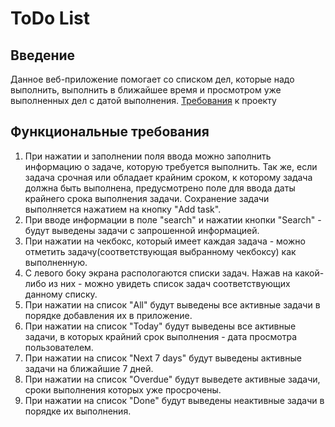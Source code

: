 # ToDo List
## Введение
Данное веб-приложение помогает со списком дел, которые надо выполнить, выполнить в ближайшее время и просмотром уже выполненных дел с датой выполнения.
[Требования](https://github.com/NikitaKozelko/ToDo-List/blob/master/Documents/%D0%A2%D1%80%D0%B5%D0%B1%D0%BE%D0%B2%D0%B0%D0%BD%D0%B8%D1%8F%20%D0%BA%20%D0%BF%D1%80%D0%BE%D0%B5%D0%BA%D1%82%D1%83.md) к проекту
## Функциональные требования
1. При нажатии и заполнении поля ввода можно заполнить информацию о задаче, которую требуется выполнить. Так же, если задача срочная или обладает крайним сроком, к которому задача должна быть выполнена, предусмотрено поле для ввода даты крайнего срока выполнения задачи. Сохранение задачи выполняется нажатием на кнопку "Add task". 
2. При вводе информации в поле "search" и нажатии кнопки "Search" - будут выведены задачи с запрошенной информацией.
3. При нажатии на чекбокс, который имеет каждая задача - можно отметить задачу(соответствующая выбранному чекбоксу) как выполненную.
4. С левого боку экрана распологаются списки задач. Нажав на какой-либо из них - можно увидеть список задач соответствующих данному списку. 
5. При нажатии на список "All" будут выведены все активные задачи в порядке добавления их в приложение. 
6. При нажатии на список "Today" будут выведены все активные задачи, в которых крайний срок выполнения - дата просмотра пользователем.
7. При нажатии на список "Next 7 days" будут выведены активные задачи на ближайшие 7 дней. 
8. При нажатии на список "Overdue" будут выведете активные задачи, сроки выполнения которых уже просрочены. 
9. При нажатии на список "Done" будут выведены неактивные задачи в порядке их выполнения.